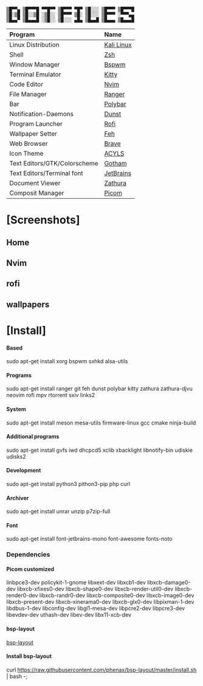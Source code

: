 ```
▒█▀▀▄ ▒█▀▀▀█ ▀▀█▀▀ ▒█▀▀▀ ▀█▀ ▒█░░░ ▒█▀▀▀ ▒█▀▀▀█
▒█░▒█ ▒█░░▒█ ░▒█░░ ▒█▀▀▀ ▒█░ ▒█░░░ ▒█▀▀▀ ░▀▀▀▄▄
▒█▄▄▀ ▒█▄▄▄█ ░▒█░░ ▒█░░░ ▄█▄ ▒█▄▄█ ▒█▄▄▄ ▒█▄▄▄█
```
| Program                             | Name                                                                                           |
| :---                                | :---                                                                                           |
| Linux Distribution                  | [Kali Linux](https://www.kali.org/)                                                            |
| Shell                               | [Zsh](https://www.zsh.org/)                                                                    |
| Window Manager                      | [Bspwm](https://github.com/baskerville/bspwm)                                                  |
| Terminal Emulator                   | [Kitty](https://github.com/kovidgoyal/kitty)                                                   |
| Code Editor                         | [Nvim](https://neovim.io/)                                                                     |
| File Manager                        | [Ranger](https://github.com/ranger/ranger)                                                     |
| Bar                                 | [Polybar](https://github.com/jaagr/polybar)                                                    |
| Notification-Daemons                | [Dunst](https://github.com/dunst-project/dunst)                                                |
| Program Launcher                    | [Rofi](https://github.com/DaveDavenport/rofi)                                                  |
| Wallpaper Setter                    | [Feh](https://github.com/derf/feh)                                                             |
| Web Browser                         | [Brave](https://brave.com/)                                                                    |
| Icon Theme                          | [ACYLS](https://github.com/worron/ACYLS)                                                       |
| Text Editors/GTK/Colorscheme        | [Gotham](https://github.com/whatyouhide/vim-gotham)|[Gotham-gtk](https://github.com/nullx002/github-gotham-theme)|[Gotham-contrib](https://github.com/whatyouhide/gotham-contrib)|
| Text Editors/Terminal font          | [JetBrains](https://github.com/JetBrains/JetBrainsMono)                                        |
| Document Viewer                     | [Zathura](https://pwmt.org/projects/zathura/)                                                  |
| Composit Manager                    | [Picom](https://github.com/yshui/picom)                                                        |

# [Screenshots]
## Home
## Nvim
## rofi
## wallpapers

# [Install]
#### Based
sudo apt-get install xorg bspwm sxhkd alsa-utils
#### Programs
sudo apt-get install ranger git feh dunst polybar kitty zathura zathura-djvu neovim rofi mpv rtorrent sxiv links2
#### System
sudo apt-get install meson mesa-utils firmware-linux gcc cmake ninja-build
#### Additional programs
sudo apt-get install gvfs iwd dhcpcd5 xclib xbacklight libnotify-bin udiskie udisks2
#### Development
sudo apt-get install python3 pithon3-pip php curl
#### Archiver
sudo apt-get install unrar unzip p7zip-full
#### Font
sudo apt-get install font-jetbrains-mono font-awesome fonts-noto
### Dependencies
#### Picom customized
linbpce3-dev policykit-1-gnome libxext-dev libxcb1-dev libxcb-damage0-dev libxcb-xfixes0-dev libxcb-shape0-dev libxcb-render-util0-dev libxcb-render0-dev libxcb-randr0-dev libxcb-composite0-dev libxcb-image0-dev libxcb-present-dev libxcb-xinerama0-dev libxcb-glx0-dev libpixman-1-dev libdbus-1-dev libconfig-dev libgl1-mesa-dev libpcre2-dev libpcre3-dev libevdev-dev uthash-dev libev-dev libx11-xcb-dev 
#### bsp-layout
[bsp-layout](https://github.com/phenax/bsp-layout)
#### Install bsp-layout
curl https://raw.githubusercontent.com/phenax/bsp-layout/master/install.sh | bash -;

